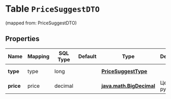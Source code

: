 
# Table `PriceSuggestDTO`
(mapped from: PriceSuggestDTO)

## Properties
Name | Mapping | SQL Type | Default | Type | Description | Notes
---- | ------- | -------- | ------- | ---- | ----------- | -----
**type** | type | long |  | [**PriceSuggestType**](PriceSuggestType.md) |  |  [optional] [foreignkey]
**price** | price | decimal |  | [**java.math.BigDecimal**](java.math.BigDecimal.md) | Цена в рублях. |  [optional]




